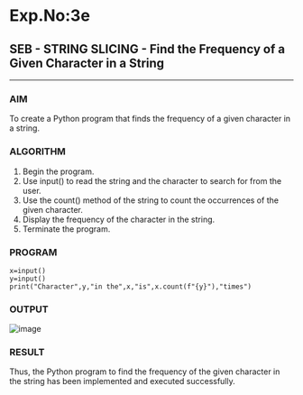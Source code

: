 # Exp.No:3e
## SEB - STRING SLICING - Find the Frequency of a Given Character in a String

---

### AIM  
To create a Python program that finds the frequency of a given character in a string.


### ALGORITHM

1.	Begin the program.
2.	Use input() to read the string and the character to search for from the user.
3.	Use the count() method of the string to count the occurrences of the given character.
4.	Display the frequency of the character in the string.
5.	Terminate the program.


### PROGRAM

```
x=input()
y=input()
print("Character",y,"in the",x,"is",x.count(f"{y}"),"times")
```

### OUTPUT

![image](https://github.com/user-attachments/assets/bddc4406-f89f-46f8-aab3-2e805c175a4a)


### RESULT
Thus, the Python program to find the frequency of the given character in the string has been implemented and executed successfully.


